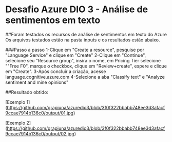 # Desafio Azure DIO 3 - Análise de sentimentos em texto

##Foram testados os recursos de análise de sentimentos em texto do Azure
Os arquivos testados estão na pasta inputs e os resultados estão abaixo.

###Passo a passo
1-Clique em "Create a resource", pesquise por "Language Service" e clique em "Create"
2-Clique em "Continue", selecione seu "Resource group", insira o nome, em Pricing Tier selecione ""Free F0", marque o checkbox, clique em "Review+create", espere e clique em "Create".
3-Após concluir a criação, acesse language.cognitive.azure.com
4-Selecione a aba "Classify text" e "Analyze sentiment and mine opinions"

##Resultado obtido:

[Exemplo 1]
(https://github.com/grapiuna/azuredio3/blob/3f0f322bbabb748ee3d3afacf9ccae7914b136c0/output/01.jpg)

[Exemplo 2]
(https://github.com/grapiuna/azuredio3/blob/3f0f322bbabb748ee3d3afacf9ccae7914b136c0/output/02.jpg)
